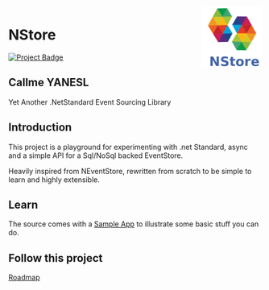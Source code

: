<img src="logo/logo.png" alt="logo" height="120" align="right" />

# NStore
[<img src="https://ci.appveyor.com/api/projects/status/github/proximosrl/nstore?svg=true" alt="Project Badge" >](https://ci.appveyor.com/project/andreabalducci/nstore) 


## Callme YANESL 
Yet Another .NetStandard Event Sourcing Library

## Introduction
This project is a playground for experimenting with .net Standard, async and a simple API for a Sql/NoSql backed EventStore.

Heavily inspired from NEventStore, rewritten from scratch to be simple to learn and highly extensible.

## Learn
The source comes with a [Sample App](https://github.com/ProximoSrl/NStore/tree/develop/src/NStore.Sample) to illustrate some basic stuff you can do.

## Follow this project
[Roadmap](https://github.com/ProximoSrl/NStore/milestones?direction=asc&sort=due_date&state=open)
